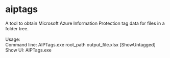# aiptags
A tool to obtain Microsoft Azure Information Protection tag data for files in a folder tree.
\
\
Usage:\
Command line: AIPTags.exe root_path output_file.xlsx [ShowUntagged]\
Show UI: AIPTags.exe
